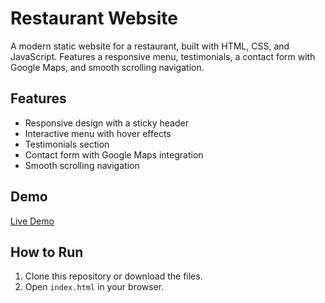 # Restaurant Website

A modern static website for a restaurant, built with HTML, CSS, and JavaScript. Features a responsive menu, testimonials, a contact form with Google Maps, and smooth scrolling navigation.

## Features
- Responsive design with a sticky header
- Interactive menu with hover effects
- Testimonials section
- Contact form with Google Maps integration
- Smooth scrolling navigation

## Demo
[Live Demo](https://restaurant-website-lilt.netlify.app)

## How to Run
1. Clone this repository or download the files.
2. Open `index.html` in your browser.